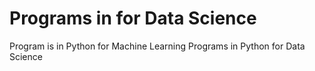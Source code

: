 # Programs in for Data Science
Program is in Python for Machine Learning 
Programs in Python for Data Science
